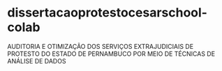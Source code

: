 # dissertacaoprotestocesarschool-colab
AUDITORIA E OTIMIZAÇÃO DOS SERVIÇOS EXTRAJUDICIAIS DE PROTESTO DO ESTADO DE PERNAMBUCO POR MEIO DE TÉCNICAS DE ANÁLISE DE DADOS
